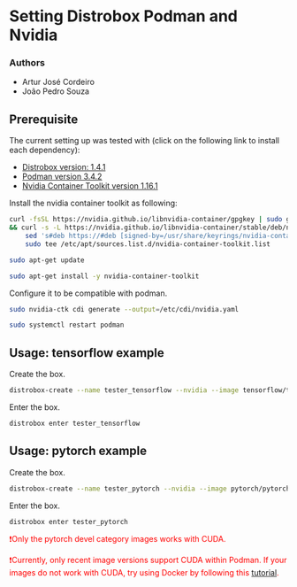 # Setting Distrobox Podman and Nvidia

### Authors
  - Artur José Cordeiro
  - João Pedro Souza

## Prerequisite

The current setting up was tested with (click on the following link to install each dependency):
- [Distrobox version: 1.4.1](https://distrobox.it/)
- [Podman version 3.4.2](install_podman_ubuntu20.04.md)
- [Nvidia Container Toolkit version 1.16.1](https://docs.nvidia.com/datacenter/cloud-native/container-toolkit/latest/install-guide.html)


Install the nvidia container toolkit as following:

```bash
curl -fsSL https://nvidia.github.io/libnvidia-container/gpgkey | sudo gpg --dearmor -o /usr/share/keyrings/nvidia-container-toolkit-keyring.gpg \
&& curl -s -L https://nvidia.github.io/libnvidia-container/stable/deb/nvidia-container-toolkit.list | \
    sed 's#deb https://#deb [signed-by=/usr/share/keyrings/nvidia-container-toolkit-keyring.gpg] https://#g' | \
    sudo tee /etc/apt/sources.list.d/nvidia-container-toolkit.list
```
```bash
sudo apt-get update
```
```bash
sudo apt-get install -y nvidia-container-toolkit
```

Configure it to be compatible with podman.

```bash
sudo nvidia-ctk cdi generate --output=/etc/cdi/nvidia.yaml
```

```bash
sudo systemctl restart podman
```

## Usage: tensorflow example

Create the box.
```bash
distrobox-create --name tester_tensorflow --nvidia --image tensorflow/tensorflow:nightly-gpu
```

Enter the box.
```bash
distrobox enter tester_tensorflow
```

## Usage: pytorch example

Create the box.
```bash
distrobox-create --name tester_pytorch --nvidia --image pytorch/pytorch:2.4.1-cuda11.8-cudnn9-devel
```

Enter the box.
```bash
distrobox enter tester_pytorch
```


<span style="color: red;">
❗️Only the pytorch devel category images works with CUDA.

❗️Currently, only recent image versions support CUDA within Podman. If your images do not work with CUDA, try using Docker by following this [tutorial](distrobox_docker_nvidia.md).
</span>
